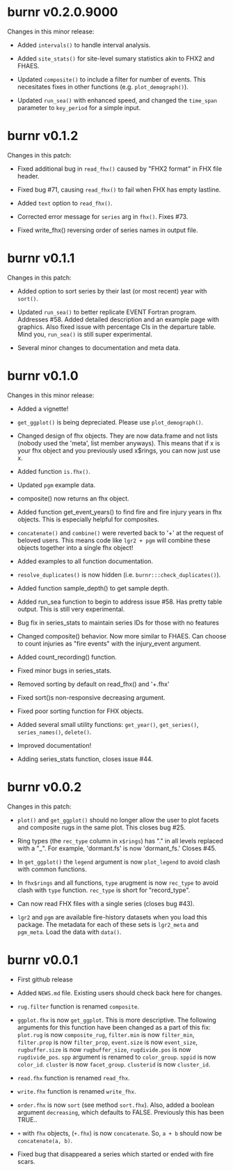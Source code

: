 # burnr v0.2.0.9000

Changes in this minor release:

* Added `intervals()` to handle interval analysis.

* Added `site_stats()` for site-level sumary statistics akin to FHX2 and FHAES.

* Updated `composite()` to include a filter for number of events. This necesitates fixes in other functions (e.g. `plot_demograph()`).

* Updated `run_sea()` with enhanced speed, and changed the `time_span` parameter to `key_period` for a simple input.

# burnr v0.1.2

Changes in this patch:

* Fixed additional bug in `read_fhx()` caused by "FHX2 format" in FHX file header.

* Fixed bug #71, causing `read_fhx()` to fail when FHX has empty lastline.

* Added `text` option to `read_fhx()`.

* Corrected error message for `series` arg in `fhx()`. Fixes #73.

* Fixed write_fhx() reversing order of series names in output file.

# burnr v0.1.1

Changes in this patch:

* Added option to sort series by their last (or most recent) year with `sort()`.

* Updated `run_sea()` to better replicate EVENT Fortran program. Addresses #58. Added detailed description and an example page with graphics. Also fixed issue with percentage CIs in the departure table. Mind you, `run_sea()` is still super experimental.

* Several minor changes to documentation and meta data.

# burnr v0.1.0

Changes in this minor release:

* Added a vignette!

* `get_ggplot()` is being depreciated. Please use `plot_demograph()`.

* Changed design of fhx objects. They are now data.frame and not lists (nobody used the 'meta', list member anyways). This means that if x is your fhx object and you previously used x$rings, you can now just use x.

* Added function `is.fhx()`.

* Updated `pgm` example data.

* composite() now returns an fhx object.

* Added function get_event_years() to find fire and fire injury years in fhx objects. This is especially helpful for composites.

* `concatenate()` and `combine()` were reverted back to '+' at the request of beloved users. This means code like `lgr2 + pgm` will combine these objects together into a single fhx object!

* Added examples to all function documentation.

* `resolve_duplicates()` is now hidden (i.e. `burnr:::check_duplicates()`).

* Added function sample_depth() to get sample depth.

* Added run_sea function to begin to address issue #58. Has pretty table output. This is still very experimental.

* Bug fix in series_stats to maintain series IDs for those with no features

* Changed composite() behavior. Now more similar to FHAES. Can choose to count injuries as "fire events" with the injury_event argument.

* Added count_recording() function.

* Fixed minor bugs in series_stats.

* Removed sorting by default on read_fhx() and '+.fhx'

* Fixed sort()s non-responsive decreasing argument.

* Fixed poor sorting function for FHX objects.

* Added several small utility functions: `get_year()`, `get_series()`, `series_names()`, `delete()`.

* Improved documentation!

* Adding series_stats function, closes issue #44.

# burnr v0.0.2

Changes in this patch:

* `plot()` and `get_ggplot()` should no longer allow the user to plot facets and composite rugs in the same plot. This closes bug #25.

* Ring types (the `rec_type` column in `x$rings`) has "." in all levels replaced with a "_". For example, 'dormant.fs' is now 'dormant_fs.' Closes #45.

* In `get_ggplot()` the `legend` argument is now `plot_legend` to avoid clash with common functions.

* In `fhx$rings` and all functions, `type` arugment is now `rec_type` to avoid clash with `type` function. `rec_type` is short for "record_type".

* Can now read FHX files with a single series (closes bug #43).

* `lgr2` and `pgm` are available fire-history datasets when you load this package. The metadata for each of these sets is `lgr2_meta` and `pgm_meta`. Load the data with `data()`.


# burnr v0.0.1

* First github release

* Added `NEWS.md` file. Existing users should check back here for changes.

* `rug.filter` function is renamed `composite`.

* `ggplot.fhx` is now `get_ggplot`. This is more descriptive. The following arguments for this function have been changed as a part of this fix: `plot.rug` is now `composite_rug`, `filter.min` is now `filter_min`, `filter.prop` is now `filter_prop`, `event.size` is now `event_size`, `rugbuffer.size` is now `rugbuffer_size`, `rugdivide.pos` is now `rugdivide_pos`. `spp` argument is renamed to `color_group`. `sppid` is now `color_id`. `cluster` is now `facet_group`. `clusterid` is now `cluster_id`. 

* `read.fhx` function is renamed `read_fhx`.

* `write.fhx` function is renamed `write_fhx`.

* `order.fhx` is now `sort` (see method `sort.fhx`). Also, added a boolean argument `decreasing`, which defaults to FALSE. Previously this has been TRUE..

* `+` with `fhx` objects, (`+.fhx`) is now `concatenate`. So, `a + b` should now be `concatenate(a, b)`.

* Fixed bug that disappeared a series which started or ended with fire scars.
